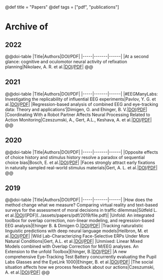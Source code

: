 @def title = "Papers"
@def tags = ["pdf", "publications"]

# Archive of 
## 2022
@@doi-table
|Title|Authors|DOI/PDF|
|-----|-------|------|
|At a second glance: cognitive and oculomotor neural activity of refixation planning|Nikolaev, A. R. et al.|[DOI](https://doi.org/10.1101/660308)/[PDF](../assets/papers/pdf/2022/660308v4.full.pdf)| 
@@


## 2021
@@doi-table
|Title|Authors|DOI/PDF|
|-----|-------|------|
|#EEGManyLabs: Investigating the replicability of influential EEG experiments|Pavlov, Y. G. et al.|[DOI](https://doi.org/10.1016/j.cortex.2021.03.013)/[PDF](../assets/papers/pdf/2021/1-s2.0-S0010945221001106-main.pdf)|
|Regression-based analysis of combined EEG and eye-tracking data: Theory and applications’|Dimigen, O. and Ehinger, B. V.|[DOI](https://doi.org/10.1167/jov.21.1.3)/[PDF](../assets/papers/pdf/2021/i1534-7362-21-1-3_1609933604.85964.pdf)|
|Coordinating With a Robot Partner Affects Neural Processing Related to Action Monitoring|Czeszumski, A., Gert, A.L., Keshava, A. et al.|[DOI](https://doi.org/10.3389/fnbot.2021.686010)/[PDF](../assets/papers/pdf/2021/fnbot-15-686010.pdf.pdf)|
@@

## 2020
@@doi-table
|Title|Authors|DOI/PDF|
|-----|-------|------|
|Opposite effects of choice history and stimulus history resolve a paradox of sequential choice bias|Bosch, E. et al.|[DOI](https://doi.org/10.1167/jov.20.12.9)/[PDF](../assets/papers/pdf/2020/i1534-7362-20-12-9_1605697937.23632.pdf)|
|Faces strongly attract early fixations in naturally sampled real-world stimulus materials|Gert, A. L. et al.|[DOI](https://doi.org/10.1145/3379156.3391377)/[PDF](.)|
@@

## 2019
@@doi-table
|Title|Authors|DOI/PDF|
|-----|-------|------|
|How does the method change what we measure? Comparing virtual reality and text-based surveys for the assessment of moral decisions in traffic dilemmas|Sütfeld L. et al.|[DOI](https://doi.org/[10.1371/journal.pone.0223108](https://doi.org/10.1371/journal.pone.0223108))/[PDF](../assets/papers/pdf/2019/file.pdf)|
|Unfold: An integrated toolbox for overlap correction, non-linear modeling, and regression-based EEG analysis|Ehinger B. & Dimigen O.|[DOI](https://doi.org/10.7717/peerj.7838)/[PDF](../assets/papers/pdf/2019/peerj-7838.pdf)|
|Tracking naturalistic linguistic predictions with deep neural language models|Heilbron, M. et al.|[DOI](https://doi.org/10.48550/arXiv.1909.04400)/[PDF](../assets/papers/pdf/2019/1909.04400.pdf)|
|Wild Lab-Characterizing Face-Selective ERPs Under More Natural Conditions|Gert, A.L. et al.|[DOI](https://doi.org/N/A)/[PDF](.)|
|Unmixed: Linear Mixed Models combined with Overlap Correction for M/EEG analyses. An Extension to the unfold Toolbox|Ehinger, B.|[DOI](https://doi.org/10.32470/CCN.2019.1102-0)/[PDF](../assets/papers/pdf/2019/f94dc2de117bf2d95467bc8dc4d9b180d242.pdf)|
|A new comprehensive Eye-Tracking Test Battery concurrently evaluating the Pupil Labs Glasses and the EyeLink 1000|Ehinger, B. et al.|[DOI](https://doi.org/10.7717/peerj.7086)/[PDF](../assets/papers/pdf/2019/peerj-7086.pdf)|
|The social situation affects how we process feedback about our actions|Czeszumski, A. et al.|[DOI](https://doi.org/10.3389/fpsyg.2019.00361)/[PDF](../assets/papers/pdf/2019/fpsyg-10-00361.pdf)|
@@


